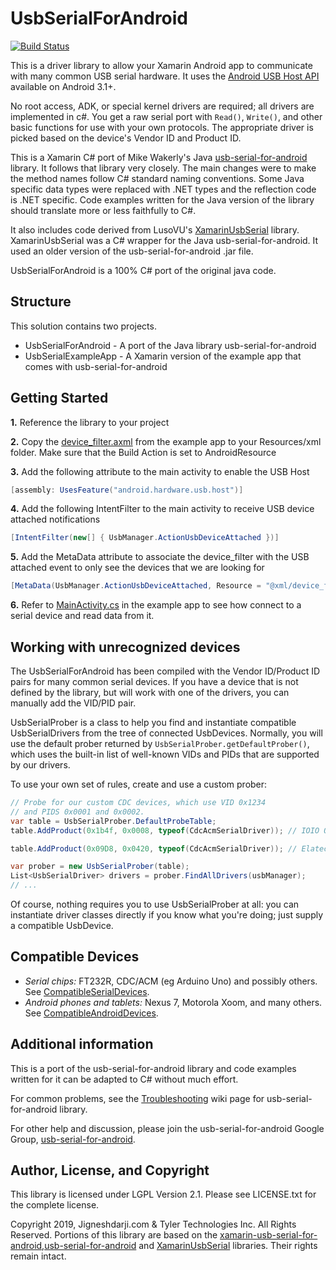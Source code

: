 # UsbSerialForAndroid

[![Build Status](https://chrismillercode.visualstudio.com/UsbSerialForAndroid/_apis/build/status/anotherlab.UsbSerialForAndroid?branchName=master)](https://chrismillercode.visualstudio.com/UsbSerialForAndroid/_build/latest?definitionId=1&branchName=master)

This is a driver library to allow your Xamarin Android app to communicate with many common USB serial hardware.  It uses the [Android USB Host API](http://developer.android.com/guide/topics/connectivity/usb/host.html)
available on Android 3.1+.

No root access, ADK, or special kernel drivers are required; all drivers are implemented in
c#.  You get a raw serial port with `Read()`, `Write()`, and other basic
functions for use with your own protocols.  The appropriate driver is picked based on the device's Vendor ID and Product ID.

This is a Xamarin C# port of Mike Wakerly's Java [usb-serial-for-android](https://github.com/mik3y/usb-serial-for-android) library.  It follows that library very closely.  The main changes were to make the method names follow C# standard naming conventions.  Some Java specific data types were replaced with .NET types and the reflection code is .NET specific.  Code examples written for the Java version of the library should translate more or less faithfully to C#.

It also includes code derived from LusoVU's [XamarinUsbSerial](https://bitbucket.org/lusovu/xamarinusbserial) library.  XamarinUsbSerial was a C# wrapper for the Java usb-serial-for-android.  It used an older version of the usb-serial-for-android .jar file.  

UsbSerialForAndroid is a 100% C# port of the original java code.

## Structure

This solution contains two projects.

* UsbSerialForAndroid - A port of the Java library usb-serial-for-android
* UsbSerialExampleApp - A Xamarin version of the example app that comes with usb-serial-for-android

## Getting Started
**1.** Reference the library to your project

**2.** Copy the [device_filter.axml](https://github.com/anotherlab/UsbSerialForAndroid/blob/master/UsbSerialExampleApp/Resources/xml/device_filter.xml) from the example app to your Resources/xml folder.  Make sure that the Build Action is set to AndroidResource

**3.** Add the following attribute to the main activity to enable the USB Host
```C#
[assembly: UsesFeature("android.hardware.usb.host")]
```

**4.** Add the following IntentFilter to the main activity to receive USB device attached notifications
```C#
[IntentFilter(new[] { UsbManager.ActionUsbDeviceAttached })]
```

**5.** Add the MetaData attribute to associate the device_filter with the USB attached event to only see the devices that we are looking for
```C#
[MetaData(UsbManager.ActionUsbDeviceAttached, Resource = "@xml/device_filter")]
```

**6.** Refer to [MainActivity.cs](https://github.com/anotherlab/UsbSerialForAndroid/blob/master/UsbSerialExampleApp/MainActivity.cs) in the example app to see how connect to a serial device and read data from it.

## Working with unrecognized devices
The UsbSerialForAndroid has been compiled with the Vendor ID/Product ID pairs for many common serial devices.  If you have a device that is not defined by the library, but will work with one of the drivers, you can manually add the VID/PID pair.

UsbSerialProber is a class to help you find and instantiate compatible
UsbSerialDrivers from the tree of connected UsbDevices.  Normally, you will use
the default prober returned by ``UsbSerialProber.getDefaultProber()``, which
uses the built-in list of well-known VIDs and PIDs that are supported by our
drivers.

To use your own set of rules, create and use a custom prober:

```C#
// Probe for our custom CDC devices, which use VID 0x1234
// and PIDS 0x0001 and 0x0002.
var table = UsbSerialProber.DefaultProbeTable;
table.AddProduct(0x1b4f, 0x0008, typeof(CdcAcmSerialDriver)); // IOIO OTG

table.AddProduct(0x09D8, 0x0420, typeof(CdcAcmSerialDriver)); // Elatec TWN4

var prober = new UsbSerialProber(table);
List<UsbSerialDriver> drivers = prober.FindAllDrivers(usbManager);
// ...
```

Of course, nothing requires you to use UsbSerialProber at all: you can
instantiate driver classes directly if you know what you're doing; just supply
a compatible UsbDevice.


## Compatible Devices

* *Serial chips:* FT232R, CDC/ACM (eg Arduino Uno) and possibly others.
  See [CompatibleSerialDevices](https://github.com/mik3y/usb-serial-for-android/wiki/Compatible-Serial-Devices).
* *Android phones and tablets:* Nexus 7, Motorola Xoom, and many others.
  See [CompatibleAndroidDevices](https://github.com/mik3y/usb-serial-for-android/wiki/Compatible-Android-Devices).

## Additional information

This is a port of the usb-serial-for-android library and code examples written for it can be adapted to C# without much effort.

For common problems, see the
[Troubleshooting](https://github.com/mik3y/usb-serial-for-android/wiki/Troubleshooting)
wiki page for usb-serial-for-android library.

For other help and discussion, please join the usb-serial-for-android Google Group,
[usb-serial-for-android](https://groups.google.com/forum/?fromgroups#!forum/usb-serial-for-android).

## Author, License, and Copyright

This library is licensed under LGPL Version 2.1. Please see LICENSE.txt for the complete license.

Copyright 2019, Jigneshdarji.com & Tyler Technologies Inc.  All Rights Reserved.  Portions of this library are based on the [xamarin-usb-serial-for-android](https://github.com/anotherlab/xamarin-usb-serial-for-android),[usb-serial-for-android](https://github.com/mik3y/usb-serial-for-android) and [XamarinUsbSerial](https://bitbucket.org/lusovu/xamarinusbserial) libraries.  Their rights remain intact.

